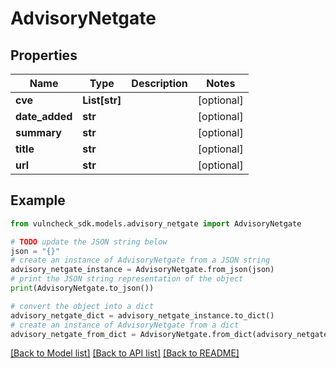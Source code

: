 # AdvisoryNetgate


## Properties

Name | Type | Description | Notes
------------ | ------------- | ------------- | -------------
**cve** | **List[str]** |  | [optional] 
**date_added** | **str** |  | [optional] 
**summary** | **str** |  | [optional] 
**title** | **str** |  | [optional] 
**url** | **str** |  | [optional] 

## Example

```python
from vulncheck_sdk.models.advisory_netgate import AdvisoryNetgate

# TODO update the JSON string below
json = "{}"
# create an instance of AdvisoryNetgate from a JSON string
advisory_netgate_instance = AdvisoryNetgate.from_json(json)
# print the JSON string representation of the object
print(AdvisoryNetgate.to_json())

# convert the object into a dict
advisory_netgate_dict = advisory_netgate_instance.to_dict()
# create an instance of AdvisoryNetgate from a dict
advisory_netgate_from_dict = AdvisoryNetgate.from_dict(advisory_netgate_dict)
```
[[Back to Model list]](../README.md#documentation-for-models) [[Back to API list]](../README.md#documentation-for-api-endpoints) [[Back to README]](../README.md)


